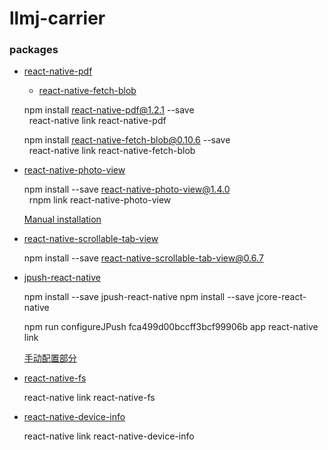 # llmj-carrier
### packages

- [react-native-pdf](https://github.com/wonday/react-native-pdf)
    - [react-native-fetch-blob]()

    npm install react-native-pdf@1.2.1 --save  
    &nbsp;&nbsp;react-native link react-native-pdf

    npm install react-native-fetch-blob@0.10.6 --save  
    &nbsp;&nbsp;react-native link react-native-fetch-blob


- [react-native-photo-view](https://github.com/alwx/react-native-photo-view)
    
    npm install --save react-native-photo-view@1.4.0  
    &nbsp;&nbsp;rnpm link react-native-photo-view

    [Manual installation](https://github.com/alwx/react-native-photo-view#manual-installation)

- [react-native-scrollable-tab-view](https://github.com/skv-headless/react-native-scrollable-tab-view)
    
    npm install --save react-native-scrollable-tab-view@0.6.7

- [jpush-react-native](https://github.com/jpush/jpush-react-native)
    
    npm install --save jpush-react-native
    npm install --save jcore-react-native

    npm run configureJPush fca499d00bccff3bcf99906b app
    react-native link

    [手动配置部分](https://github.com/jpush/jpush-react-native#2手动操作部分自动配置后部分操作需要手动修改)
    


- [react-native-fs](https://github.com/itinance/react-native-fs)
    
    react-native link react-native-fs

- [react-native-device-info](https://github.com/rebeccahughes/react-native-device-info)
    
    react-native link react-native-device-info

